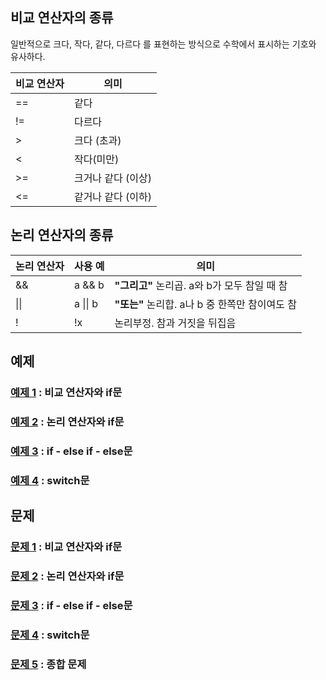 ## 비교 연산자의 종류
일반적으로 크다, 작다, 같다, 다르다 를 표현하는 방식으로 수학에서 표시하는 기호와 유사하다.

|비교 연산자|	의미|
|------|------|
|==|	같다|
|!=	|다르다|
|>	|크다 (초과)|
|<	|작다(미만)|
|>=	|크거나 같다 (이상)|
|<=	|같거나 같다 (이하)|

## 논리 연산자의 종류
|논리 연산자|사용 예|	의미|
|------|------|------|
|&&|a && b|**"그리고"** 논리곱. a와 b가 모두 참일 때 참|
|\|\|	|a \|\| b|**"또는"** 논리합. a나 b 중 한쪽만 참이여도 참|
|!|!x|논리부정. 참과 거짓을 뒤집음|

## 예제
### [예제 1](condition_ex/Ex01.java) : 비교 연산자와 if문
### [예제 2](condition_ex/Ex02.java) : 논리 연산자와 if문
### [예제 3](condition_ex/Ex03.java) : if - else if - else문
### [예제 4](condition_ex/Ex04.java) : switch문

## 문제
### [문제 1](condition_quiz/quiz01/README.md) : 비교 연산자와 if문
### [문제 2](condition_quiz/quiz02/README.md) : 논리 연산자와 if문
### [문제 3](condition_quiz/quiz03/README.md) : if - else if - else문
### [문제 4](condition_quiz/quiz04/README.md) : switch문
### [문제 5](condition_quiz/quiz05/README.md) : 종합 문제
